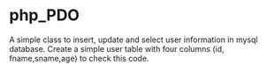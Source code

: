 # php_PDO

A simple class to insert, update and select user information in mysql database. Create a simple user table with four columns
(id, fname,sname,age) to check this code.
